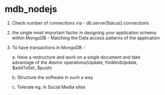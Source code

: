 # mdb_nodejs


1. Check number of connections via - db.serverStatus().connections

2. the single most important factor in designing your application schema within MongoDB - Matching the Data access patterns of the application

3. To have transactions in MongoDB - 
   
   a. Have a restructure and work on a single document and take advantage of the Atomic operations(Update, findAndUpdate,           $addToSet, $push)
   
   b. Structure the software in such a way
   
   c. Tolerate eg, in Social Media sitea  
